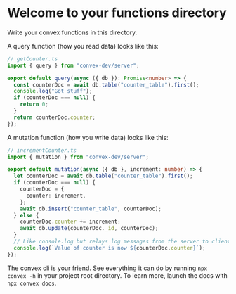 # Welcome to your functions directory

Write your convex functions in this directory.

A query function (how you read data) looks like this:

```typescript
// getCounter.ts
import { query } from "convex-dev/server";

export default query(async ({ db }): Promise<number> => {
  const counterDoc = await db.table("counter_table").first();
  console.log("Got stuff");
  if (counterDoc === null) {
    return 0;
  }
  return counterDoc.counter;
});
```

A mutation function (how you write data) looks like this:

```typescript
// incrementCounter.ts
import { mutation } from "convex-dev/server";

export default mutation(async ({ db }, increment: number) => {
  let counterDoc = await db.table("counter_table").first();
  if (counterDoc === null) {
    counterDoc = {
      counter: increment,
    };
    await db.insert("counter_table", counterDoc);
  } else {
    counterDoc.counter += increment;
    await db.update(counterDoc._id, counterDoc);
  }
  // Like console.log but relays log messages from the server to client.
  console.log(`Value of counter is now ${counterDoc.counter}`);
});
```

The convex cli is your friend. See everything it can do by running
`npx convex -h` in your project root directory. To learn more, launch the docs
with `npx convex docs`.

